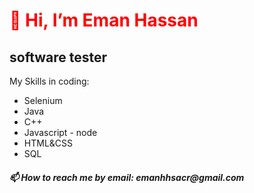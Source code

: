 <h1 style="color:red;">👋 Hi, I’m Eman Hassan</h1> 
<h2>software tester</h2>
<p>My Skills in coding:</p>
<ul>
  <li>Selenium</li>
  <li>Java</li>
  <li>C++</li>
  <li>Javascript - node</li>
  <li>HTML&CSS</li>
  <li>SQL</li>
</ul>
<h5>📫 How to reach me by email: emanhhsacr@gmail.com</h5>

<!---
EmanHasn/EmanHasn is a ✨ special ✨ repository because its `README.md` (this file) appears on your GitHub profile.
You can click the Preview link to take a look at your changes.
--->
